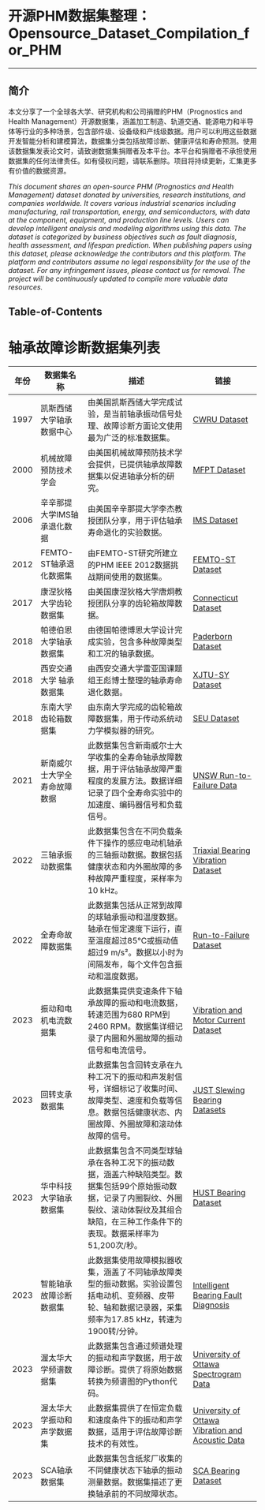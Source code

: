 # 开源PHM数据集整理：Opensource_Dataset_Compilation_for_PHM
----
## 简介
本文分享了一个全球各大学、研究机构和公司捐赠的PHM（Prognostics and Health Management）开源数据集，涵盖加工制造、轨道交通、能源电力和半导体等行业的多种场景，包含部件级、设备级和产线级数据。用户可以利用这些数据开发智能分析和建模算法，数据集分类包括故障诊断、健康评估和寿命预测。使用该数据集发表论文时，请致谢数据集捐赠者及本平台。本平台和捐赠者不承担使用数据集的任何法律责任。如有侵权问题，请联系删除。项目将持续更新，汇集更多有价值的数据资源。

*This document shares an open-source PHM (Prognostics and Health Management) dataset donated by universities, research institutions, and companies worldwide. It covers various industrial scenarios including manufacturing, rail transportation, energy, and semiconductors, with data at the component, equipment, and production line levels. Users can develop intelligent analysis and modeling algorithms using this data. The dataset is categorized by business objectives such as fault diagnosis, health assessment, and lifespan prediction. When publishing papers using this dataset, please acknowledge the contributors and this platform. The platform and contributors assume no legal responsibility for the use of the dataset. For any infringement issues, please contact us for removal. The project will be continuously updated to compile more valuable data resources.*

## Table-of-Contents
# 轴承故障诊断数据集列表

| 年份  | 数据集名称 | 描述 | 链接 |
|-------|------------|------|------|
| 1997  | 凯斯西储大学轴承数据中心 | 由美国凯斯西储大学完成试验，是当前轴承振动信号处理、故障诊断方面论文使用最为广泛的标准数据集。 | [CWRU Dataset](https://engineering.case.edu/bearingdatacenter) |
| 2000  | 机械故障预防技术学会 | 由美国机械故障预防技术学会提供，已提供轴承故障数据集以促进轴承分析的研究。 | [MFPT Dataset](https://www.mfpt.org/fault-data-sets/) |
| 2006  | 辛辛那提大学IMS轴承退化数据 | 由美国辛辛那提大学李杰教授团队分享，用于评估轴承寿命退化的实验数据。 | [IMS Dataset](https://www.kaggle.com/datasets/wynxyzn/ims-bearing-data) |
| 2012  | FEMTO-ST轴承退化数据集 | 由FEMTO-ST研究所建立的PHM IEEE 2012数据挑战期间使用的数据集。 | [FEMTO-ST Dataset](https://www.femto-st.fr/en/Research-departments/AS2M/Research-groups/PHM/IEEE-PHM-2012-Dataset) |
| 2017  | 康涅狄格大学齿轮数据集 | 由美国康涅狄格大学唐炯教授团队分享的齿轮箱故障数据。 | [Connecticut Dataset](https://www.phmsociety.org/competition/phm/10/) |
| 2018  | 帕德伯恩大学轴承数据集 | 由德国帕德博恩大学设计完成实验，包含多种故障类型和工况的轴承数据。 | [Paderborn Dataset](https://groups.uni-paderborn.de/kat/BearingDataCenter) |
| 2018  | 西安交通大学 轴承数据集 | 由西安交通大学雷亚国课题组王彪博士整理的轴承寿命退化数据。 | [XJTU-SY Dataset](https://biaowang.tech/data/xjtu-sy-bearing-datasets) |
| 2018  | 东南大学齿轮箱数据集 | 由东南大学完成的齿轮箱故障数据集，用于传动系统动力学模拟器的研究。 | [SEU Dataset](https://www.researchgate.net/publication/322617046_Southeast_University_Gearbox_Fault_Diagnosis_Datasets) |
| 2021  | 新南威尔士大学全寿命故障数据 | 此数据集包含新南威尔士大学收集的全寿命轴承故障数据，用于评估轴承故障严重程度的发展方法。数据详细记录了四个全寿命实验中的加速度、编码器信号和负载信号。 | [UNSW Run-to-Failure Data](https://data.mendeley.com/datasets/3mdt9syf86/1) |
| 2022  | 三轴承振动数据集 | 此数据集包含在不同负载条件下操作的感应电动机轴承的三轴振动数据。数据包括健康状态和内外圈故障的多种故障严重程度，采样率为10 kHz。 | [Triaxial Bearing Vibration Dataset](https://data.mendeley.com/datasets/fm6xzxnf36/2) |
| 2022  | 全寿命故障数据集 | 此数据集包括从正常到故障的球轴承振动和温度数据。轴承在恒定速度下运行，直至温度超过85°C或振动值超过9 m/s²。数据以小时为间隔发布，每个文件包含振动和温度数据。 | [Run-to-Failure Dataset](https://data.mendeley.com/datasets/7jn4k7p8z9/1) |
| 2023  | 振动和电机电流数据集 | 此数据集提供变速条件下轴承故障的振动和电流数据，转速范围为680 RPM到2460 RPM。数据集详细记录了内圈和外圈故障的振动信号和电流信号。 | [Vibration and Motor Current Dataset](https://data.mendeley.com/datasets/j8d8pfkvj2.7) |
| 2023  | 回转支承数据集 | 此数据集包含回转支承在九种工况下的振动和声发射信号，详细标记了收集时间、故障类型、速度和负载等信息。数据包括健康状态、内圈故障、外圈故障和滚动体故障的信号。 | [JUST Slewing Bearing Datasets](https://data.mendeley.com/datasets/hwg8v5j8t6/1) |
| 2023  | 华中科技大学轴承数据集 | 此数据集包含不同类型球轴承在各种工况下的振动数据，涵盖六种缺陷类型。数据集包括99个原始振动数据，记录了内圈裂纹、外圈裂纹、滚动体裂纹及其组合缺陷，在三种工作条件下的表现。数据采样率为51,200次/秒。 | [HUST Bearing Dataset](https://data.mendeley.com/datasets/cbv7jyx4p9/3) |
| 2023  | 智能轴承故障诊断数据集 | 此数据集使用故障模拟器收集，涵盖了不同轴承故障类型的振动数据。实验设置包括电动机、变频器、皮带轮、轴和数据记录器，采集频率为17.85 kHz，转速为1900转/分钟。 | [Intelligent Bearing Fault Diagnosis](https://data.mendeley.com/datasets/gdr5x7m5c6/1) |
| 2023  | 渥太华大学频谱数据集 | 此数据集包含通过频谱处理的振动和声学数据，用于故障诊断。提供了将原始数据转换为频谱图的Python代码。 | [University of Ottawa Spectrogram Data](https://data.mendeley.com/datasets/xyzzyv7y6h/1) |
| 2023  | 渥太华大学振动和声学数据集 | 此数据集提供了在恒定负载和速度条件下的振动和声学数据，适用于评估故障诊断技术的有效性。 | [University of Ottawa Vibration and Acoustic Data](https://data.mendeley.com/datasets/abcxyz1234/1) |
| 2023  | SCA轴承数据集 | 此数据集包含纸浆厂收集的不同健康状态下轴承的振动测量数据。数据集描述了更换轴承前的不同故障状态。 | [SCA Bearing Dataset](https://data.mendeley.com/datasets/8sdjnfjk24/1) |

